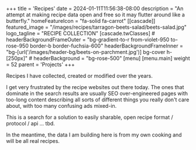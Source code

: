 +++
title = 'Recipes'
date = 2024-01-11T11:56:38-08:00
description = "An attempt at making recipe data open and free so it may flutter around like a butterfly."
homeFeatureIcon = "fa-solid fa-carrot"
[[cascade]]
  featured_image = "/images/recipes/tarragon-beets-salad/beets-salad.jpg"
  logo_tagline = "RECIPE COLLECTION"
  [cascade.twClasses]
    # headerBackgroundFrameOuter = "bg-gradient-to-r from-violet-950 to-rose-950 border-b border-fuchsia-600"
    headerBackgroundFrameInner = "bg-[url('/images/header-bg/beets-on-parchment.jpg')] bg-cover h-[250px]"
    # headerBackground = "bg-rose-500"
[menu]
 [menu.main]
  weight = 52
  parent = 'Projects'
+++

Recipes I have collected, created or modified over the years. 

I get very frustrated by the recipe websites out there today. The ones that dominate in the search results are usually SEO over-engineered pages with too-long content describing all sorts of different things you really don't care about, with too many confusing ads mixed-in.

This is a search for a solution to easily sharable, open recipe format / protocol / api ... tbd.

In the meantime, the data I am building here is from my own cooking and will be all real recipes.
